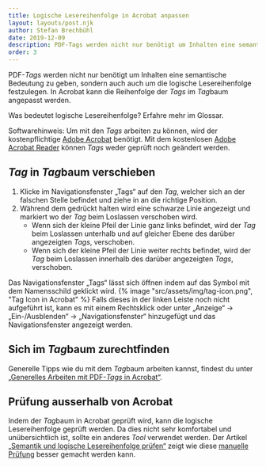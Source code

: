 ```yaml
---
title: Logische Lesereihenfolge in Acrobat anpassen
layout: layouts/post.njk
author: Stefan Brechbühl
date: 2019-12-09
description: PDF-Tags werden nicht nur benötigt um Inhalten eine semantische Bedeutung zu geben, sondern auch auch um die logische Lesereihenfolge festzulegen. In Acrobat kann die Reihenfolge der Tags im Tagbaum angepasst werden.
order: 3
---
```


PDF-_Tags_ werden nicht nur benötigt um Inhalten eine semantische Bedeutung zu geben, sondern auch auch um die logische Lesereihenfolge festzulegen. In Acrobat kann die Reihenfolge der _Tags_ im *Tag*baum angepasst werden.

<p class="note">
  Was bedeutet <Link to="/de/glossary/#logische-lesereihenfolge">logische Lesereihenfolge</Link>?
  Erfahre mehr im Glossar.
</p>

<p class="note">
  Softwarehinweis: Um mit den <em>Tags</em> arbeiten zu können, wird der kostenpflichtige 
  <a href="https://acrobat.adobe.com/ch/de/acrobat.html">Adobe Acrobat</a> benötigt. Mit dem
  kostenlosen <a href="https://get.adobe.com/de/reader/">Adobe Acrobat Reader</a> können 
  <em>Tags</em> weder geprüft noch geändert werden.
</p>

## _Tag_ in *Tag*baum verschieben

1. Klicke im Navigationsfenster „Tags“ auf den _Tag_, welcher sich an der falschen Stelle befindet und ziehe in an die richtige Position.
2. Während dem gedrückt halten wird eine schwarze Linie angezeigt und markiert wo der _Tag_ beim Loslassen verschoben wird.
   - Wenn sich der kleine Pfeil der Linie ganz links befindet, wird der _Tag_ beim Loslassen unterhalb und auf gleicher Ebene des darüber angezeigten _Tags_, verschoben.
   - Wenn sich der kleine Pfeil der Linie weiter rechts befindet, wird der _Tag_ beim Loslassen innerhalb des darüber angezeigten _Tags_, verschoben.

<p class="note">
Das Navigationsfenster „Tags“ lässt sich öffnen indem auf das Symbol mit dem Namensschild geklickt wird.
{% image "src/assets/img/tag-icon.png", "Tag Icon in Acrobat" %}
Falls dieses in der linken Leiste noch nicht aufgeführt ist, kann es mit einem Rechtsklick oder unter „Anzeige“ → „Ein-/Ausblenden“ → „Navigationsfenster“ hinzugefügt und das Navigationsfenster angezeigt werden.
</p>

## Sich im *Tag*baum zurechtfinden

Generelle Tipps wie du mit dem *Tag*baum arbeiten kannst, findest du unter [„Generelles Arbeiten mit PDF-_Tags_ in Acrobat“](/de/basics/acrobat/general-working-with-pdf-tags-in-acrobat/).

## Prüfung ausserhalb von Acrobat

Indem der *Tag*baum in Acrobat geprüft wird, kann die logische Lesereihenfolge geprüft werden. Da dies nicht sehr komfortabel und unübersichtlich ist, sollte ein anderes _Tool_ verwendet werden. Der Artikel [„Semantik und logische Lesereihenfolge prüfen“](/de/basics/general/check-semantics-and-logical-reading-order/) zeigt wie diese [manuelle Prüfung](/de/glossary/#manuelle-prüfung) besser gemacht werden kann.
